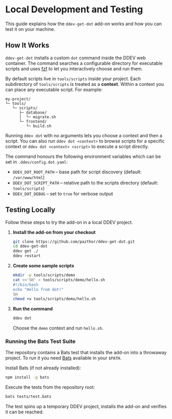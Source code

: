 # Local Development and Testing

This guide explains how the `ddev-get-dot` add-on works and how you can test it on your machine.

## How It Works

`ddev-get-dot` installs a custom `dot` command inside the DDEV web container. The command searches a configurable directory for executable scripts and uses [fzf](https://github.com/junegunn/fzf) to let you interactively choose and run them.

By default scripts live in `tools/scripts` inside your project. Each subdirectory of `tools/scripts` is treated as a **context**. Within a context you can place any executable script. For example:

```
my-project/
└─ tools/
   └─ scripts/
      ├─ database/
      │  └─ migrate.sh
      └─ frontend/
         └─ build.sh
```

Running `ddev dot` with no arguments lets you choose a context and then a script. You can also run `ddev dot <context>` to browse scripts for a specific context or `ddev dot <context> <script>` to execute a script directly.

The command honours the following environment variables which can be set in `.ddev/config.dot.yaml`:

- `DDEV_DOT_ROOT_PATH` – base path for script discovery (default: `/var/www/html`)
- `DDEV_DOT_SCRIPT_PATH` – relative path to the scripts directory (default: `tools/scripts`)
- `DDEV_DOT_DEBUG` – set to `true` for verbose output

## Testing Locally

Follow these steps to try the add-on in a local DDEV project.

1. **Install the add-on from your checkout**

   ```bash
   git clone https://github.com/pazthor/ddev-get-dot.git
   cd ddev-get-dot
   ddev get ./
   ddev restart
   ```

2. **Create some sample scripts**

   ```bash
   mkdir -p tools/scripts/demo
   cat <<'SH' > tools/scripts/demo/hello.sh
   #!/bin/bash
   echo "Hello from dot!"
   SH
   chmod +x tools/scripts/demo/hello.sh
   ```

3. **Run the command**

   ```bash
   ddev dot
   ```

   Choose the `demo` context and run `hello.sh`.

### Running the Bats Test Suite

The repository contains a Bats test that installs the add-on into a throwaway project. To run it you need [Bats](https://github.com/bats-core/bats-core) available in your `$PATH`.

Install Bats (if not already installed):

```bash
npm install -g bats
```

Execute the tests from the repository root:

```bash
bats tests/test.bats
```

The test spins up a temporary DDEV project, installs the add-on and verifies it can be reached.

